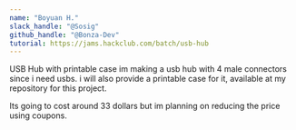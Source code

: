 ```yaml
---
name: "Boyuan H."
slack_handle: "@Sosig"
github_handle: "@Bonza-Dev"
tutorial: https://jams.hackclub.com/batch/usb-hub
---
```

USB Hub with printable case
im making a usb hub with 4 male connectors since i need usbs. i will also provide a printable case for it, available at my repository for this project.
  
Its going to cost around 33 dollars but im planning on reducing the price using coupons.

<!-- Tell us a little bit about your design process. What were some challenges? What helped? ***Totally optional*** -->
